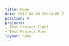 ```yaml
---
title: Home
date: 2017-09-08 20:14:00 Z
position: 0
projects:
- Test Project Eight
- Test Project Five
layout: home
---
```



